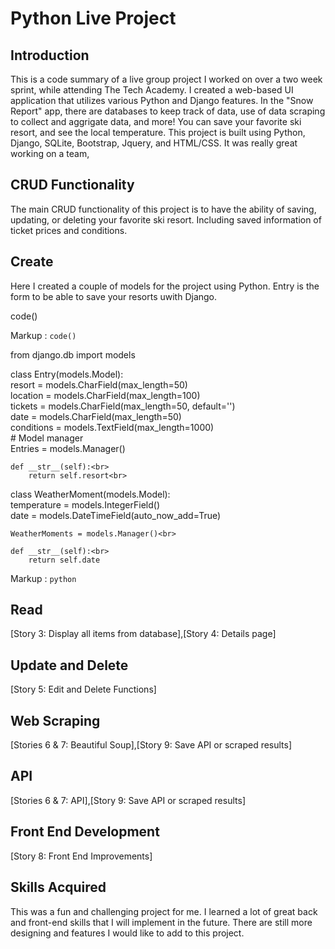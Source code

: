 # Python Live Project

<h2>Introduction</h2>

This is a code summary of a live group project I worked on over a two week sprint, while attending The Tech Academy. I created a web-based UI application that utilizes various Python and Django features. In the "Snow Report" app, there are databases to keep track of data, use of data scraping to collect and aggrigate data, and more! You can save your favorite ski resort, and see the local temperature. This project is built using Python, Django, SQLite, Bootstrap, Jquery, and HTML/CSS. It was really great working on a team, 


<h2>CRUD Functionality</h2>

The main CRUD functionality of this project is to have the ability of saving, updating, or deleting your favorite ski resort. Including saved information of ticket prices and conditions.

<h2>Create</h2>

Here I created a couple of models for the project using Python. Entry is the form to be able to save your resorts uwith Django.

code()

Markup :  `code()`

from django.db import models

class Entry(models.Model):<br>
    resort = models.CharField(max_length=50)<br>
    location = models.CharField(max_length=100)<br>
    tickets = models.CharField(max_length=50, default='')<br>
    date = models.CharField(max_length=50)<br>
    conditions = models.TextField(max_length=1000)<br>
    # Model manager<br>
    Entries = models.Manager()<br>

    def __str__(self):<br>
        return self.resort<br>


class WeatherMoment(models.Model):<br>
    temperature = models.IntegerField()<br>
    date = models.DateTimeField(auto_now_add=True)<br>

    WeatherMoments = models.Manager()<br>

    def __str__(self):<br>
        return self.date

Markup : ```python
         ```

<h2>Read</h2>[Story 3: Display all items from database],[Story 4: Details page]



<h2>Update and Delete</h2>[Story 5: Edit and Delete Functions]

<h2>Web Scraping</h2>[Stories 6 & 7: Beautiful Soup],[Story 9: Save API or scraped results]

<h2>API</h2>[Stories 6 & 7: API],[Story 9: Save API or scraped results]

<h2>Front End Development</h2>[Story 8: Front End Improvements]

<h2>Skills Acquired</h2>
This was a fun and challenging project for me. I learned a lot of great back and front-end skills that I will implement in the future. There are still more designing and features I would like to add to this project.
